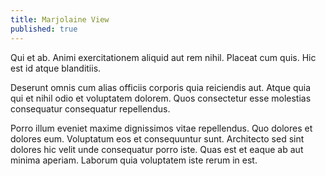 ```yaml
---
title: Marjolaine View
published: true
---
```


Qui et ab. Animi exercitationem aliquid aut rem nihil. Placeat cum quis. Hic est id atque blanditiis.

Deserunt omnis cum alias officiis corporis quia reiciendis aut. Atque quia qui et nihil odio et voluptatem dolorem. Quos consectetur esse molestias consequatur consequatur repellendus.

Porro illum eveniet maxime dignissimos vitae repellendus. Quo dolores et dolores eum. Voluptatum eos et consequuntur sunt. Architecto sed sint dolores hic velit unde consequatur porro iste. Quas est et eaque ab aut minima aperiam. Laborum quia voluptatem iste rerum in est.